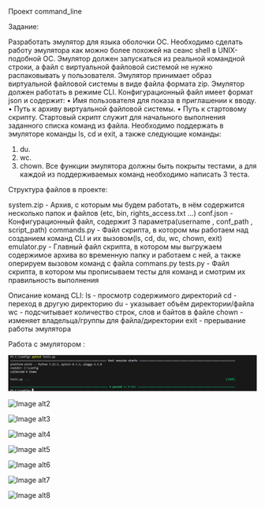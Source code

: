 Проект command_line

Задание:

Разработать эмулятор для языка оболочки ОС. Необходимо сделать работу
эмулятора как можно более похожей на сеанс shell в UNIX-подобной ОС.
Эмулятор должен запускаться из реальной командной строки, а файл с
виртуальной файловой системой не нужно распаковывать у пользователя.
Эмулятор принимает образ виртуальной файловой системы в виде файла формата
zip. Эмулятор должен работать в режиме CLI.
Конфигурационный файл имеет формат json и содержит:
• Имя пользователя для показа в приглашении к вводу.
• Путь к архиву виртуальной файловой системы.
• Путь к стартовому скрипту.
Стартовый скрипт служит для начального выполнения заданного списка
команд из файла.
Необходимо поддержать в эмуляторе команды ls, cd и exit, а также
следующие команды:
1. du.
2. wc.
3. chown.
Все функции эмулятора должны быть покрыты тестами, а для каждой из
поддерживаемых команд необходимо написать 3 теста.

Структура файлов в проекте:

system.zip - Архив, с которым мы будем работать, в нём содержится несколько папок и файлов (etc, bin, rights_access.txt ...)
conf.json - Конфигурационный файл, содержит 3 параметра(username , conf_path , script_path)
commands.py - Файл скрипта, в котором мы работаем над созданием команд CLI и их вызовом(ls, cd, du, wc, chown, exit)
emulator.py - Главный файл скрипта, в котором мы выгружаем содержимое архива во временную папку и работаем с ней, а также оперируем вызовом команд с файла commans.py
tests.py - Файл скрипта, в котором мы прописываем тесты для команд и смотрим их правильность выполнения

Описание команд CLI:
ls - просмотр содержимого директорий
cd - переход в другую директорию
du - указывает объём директории/файла
wc - подсчитывает количество строк, слов и байтов в файле
chown - изменяет владельца/группы для файла/директории
exit - прерывание работы эмулятора

Работа с эмулятором : 

![Image alt1](https://github.com/sanyochek58/emulator_cli/blob/main/pics/Snimok_ekrana_2024-10-24_000532.png)


![Image alt2](https://github.com/sanyochek58/emulator_cli/blob/main/pics/Snimok_ekrana_2024-10-24_025329.png)


![Image alt3](https://github.com/sanyochek58/emulator_cli/blob/main/pics/Snimok_ekrana_2024-10-24_031559.png)


![Image alt4](https://github.com/sanyochek58/emulator_cli/blob/main/pics/Snimok_ekrana_2024-10-24_031616.png)


![Image alt5](https://github.com/sanyochek58/emulator_cli/blob/main/pics/Snimok_ekrana_2024-10-24_031707.png)


![Image alt6](https://github.com/sanyochek58/emulator_cli/blob/main/pics/Snimok_ekrana_2024-10-24_031707.png)


![Image alt7](https://github.com/sanyochek58/emulator_cli/blob/main/pics/Snimok_ekrana_2024-10-24_031743.png)


![Image alt8](https://github.com/sanyochek58/emulator_cli/blob/main/pics/Snimok_ekrana_2024-10-24_031810.png)



